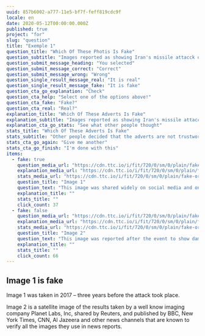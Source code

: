 ```yaml
---
uuid: 857b6002-a777-11e5-bf7f-feff819cdc9f
locale: en
date: 2020-05-12T00:00:00.000Z
published: true
project: "for"
slug: "question"
title: "Exemple 1"
question_title: "Which Of These Photis Is Fake"
question_subtitle: "Images reported as showing Iran's missile attacck on a US base in Iraq on 7 Jan 2020"
question_submit_message_heading: "You selected"
question_submit_message_correct: "Correct"
question_submit_message_wrong: "Wrong"
question_single_result_message_real: "It is real"
question_single_result_message_fake: "It is fake"
question_cta_go_explanation: "Check"
question_cta_help: "Select one of the options above!"
question_cta_fake: "Fake?"
question_cta_real: "Real?"
explanation_title: "Which Of These Adverts Is Fake"
explanation_subtitle: "Images reported as showing Iran's missile attacck on a US base in Iraq on 7 Jan 2020 "
explanation_cta_go_stats: "See what other people thought"
stats_title: "Which Of These Adverts Is Fake"
stats_subtitle: "Other people decided that the adverts are not trustworthy"
stats_cta_go_again: "Give me another"
stats_cta_go_finish: "I'm done with this"
items:
  - fake: true
    question_media_url: "https://cdn.ttc.io/i/fit/720/0/sm/0/plain/fake-or-real-news-edition/q3_1.jpg"
    explanation_media_url: "https://cdn.ttc.io/i/fit/720/0/sm/0/plain/fake-or-real-news-edition/q3_1.jpg"
    stats_media_url: "https://cdn.ttc.io/i/fit/720/0/sm/0/plain/fake-or-real-news-edition/q3_1.jpg"
    question_title: "Image 1"
    question_text: "This image was shared widely on social media and on some new channels"
    explanation_title: ""
    stats_title: ""
    click_count: 37
  - fake: false
    question_media_url: "https://cdn.ttc.io/i/fit/720/0/sm/0/plain/fake-or-real-news-edition/q3_2.jpg"
    explanation_media_url: "https://cdn.ttc.io/i/fit/720/0/sm/0/plain/fake-or-real-news-edition/q3_2.jpg"
    stats_media_url: "https://cdn.ttc.io/i/fit/720/0/sm/0/plain/fake-or-real-news-edition/q3_2.jpg"
    question_title: "Image 2"
    question_text: "This image was reported after the event to show damage to US bases as a result of the attack."
    explanation_title: ""
    stats_title: ""
    click_count: 66
---
```

## Image 1 is fake

 Image 1 was taken in 2017 – three years before the attack took place.</p>

Image 2 is a satellite image of the results taken by a well know imaging company Planet Labs, Inc, shared by Reuters, and published by BBC, New York Times, CNN, Al Jazeera and other news channels that are known to verify all the images they use in news reports.